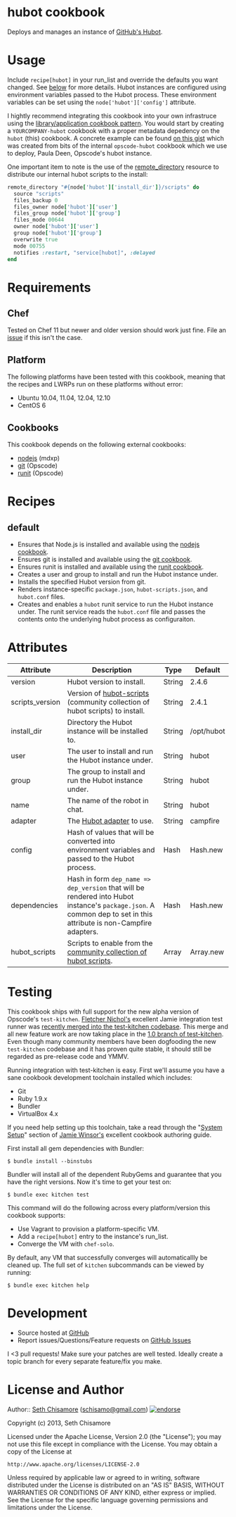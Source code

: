 # hubot cookbook

Deploys and manages an instance of [GitHub's Hubot](http://hubot.github.com/).

# Usage

Include `recipe[hubot]` in your run_list and override the defaults you want
changed. See [below](#attributes) for more details. Hubot instances are
configured using environment variables passed to the Hubot process. These
environment variables can be set using the `node['hubot']['config']` attribute.

I hightly recommend integrating this cookbook into your own infrastruce using
the
[library/application cookbook pattern](http://devopsanywhere.blogspot.com/2012/11/how-to-write-reusable-chef-cookbooks.html).
You would start by creating a `YOURCOMPANY-hubot` cookbook with a proper
metadata depedency on the `hubot` (this) cookbook. A concrete example can be
found [on this gist](https://gist.github.com/schisamo/46eafba27d43c4a1e026)
which was created from bits of the internal `opscode-hubot` cookbook which we
use to deploy, Paula Deen, Opscode's hubot instance.

One important item to note is the use of the
[remote_directory](http://docs.opscode.com/resource_remote_directory.html)
resource to distribute our internal hubot scripts to the install:

```ruby
remote_directory "#{node['hubot']['install_dir']}/scripts" do
  source "scripts"
  files_backup 0
  files_owner node['hubot']['user']
  files_group node['hubot']['group']
  files_mode 00644
  owner node['hubot']['user']
  group node['hubot']['group']
  overwrite true
  mode 00755
  notifies :restart, "service[hubot]", :delayed
end
```

# Requirements

## Chef

Tested on Chef 11 but newer and older version should work just fine. File an
[issue][issues] if this isn't the case.

## Platform

The following platforms have been tested with this cookbook, meaning that the
recipes and LWRPs run on these platforms without error:

* Ubuntu 10.04, 11.04, 12.04, 12.10
* CentOS 6

## Cookbooks

This cookbook depends on the following external cookbooks:

* [nodejs](http://community.opscode.com/cookbooks/nodejs) (mdxp)
* [git](http://community.opscode.com/cookbooks/git) (Opscode)
* [runit](http://community.opscode.com/cookbooks/runit) (Opscode)

# Recipes

## default

* Ensures that Node.js is installed and available using the
  [nodejs cookbook](http://community.opscode.com/cookbooks/nodejs).
* Ensures git is installed and available using the
  [git cookbook](http://community.opscode.com/cookbooks/git).
* Ensures runit is installed and available using the
  [runit cookbook](http://community.opscode.com/cookbooks/runit).
* Creates a user and group to install and run the Hubot instance under.
* Installs the specified Hubot version from git.
* Renders instance-specific `package.json`, `hubot-scripts.json`, and
 `hubot.conf` files.
* Creates and enables a `hubot` runit service to run the Hubot instance under.
  The runit service reads the `hubot.conf` file and passes the contents onto
  the underlying hubot process as configuraiton.

# Attributes

Attribute       | Description |Type | Default
----------------|-------------|-----|--------
version         | Hubot version to install. | String  | 2.4.6      |
scripts_version | Version of [hubot-scripts](https://github.com/github/hubot-scripts) (community collection of hubot scripts) to install. | String | 2.4.1
install_dir     | Directory the Hubot instance will be installed to. | String | /opt/hubot
user            | The user to install and run the Hubot instance under. | String | hubot
group           | The group to install and run the Hubot instance under. | String | hubot
name            | The name of the robot in chat. | String | hubot
adapter         | The [Hubot adapter](https://github.com/github/hubot/blob/master/docs/adapters.md) to use. | String | campfire
config          | Hash of values that will be converted into environment variables and passed to the Hubot process. | Hash | Hash.new
dependencies    | Hash in form `dep_name => dep_version` that will be rendered into Hubot instance's `package.json`. A common dep to set in this attribute is non-Campfire adapters. | Hash | Hash.new
hubot_scripts   | Scripts to enable from the [community collection of hubot scripts](https://github.com/github/hubot-scripts). | Array | Array.new

# Testing

This cookbook ships with full support for the new alpha version of Opscode's
`test-kitchen`. [Fletcher Nichol's](https://github.com/fnichol) excellent Jamie
integration test runner was
[recently merged into the test-kitchen codebase](http://lists.opscode.com/sympa/arc/chef-dev/2013-01/msg00038.html).
This merge and all new feature work are now taking place in the
[1.0 branch of test-kitchen](https://github.com/opscode/test-kitchen/tree/1.0).
Even though many community members have been dogfooding the new `test-kitchen`
codebase and it has proven quite stable, it should still be regarded as
pre-release code and YMMV.

Running integration with test-kitchen is easy. First we'll assume you have a
sane cookbook development toolchain installed which includes:

* Git
* Ruby 1.9.x
* Bundler
* VirtualBox 4.x

If you need help setting up this toolchain, take a read through the
"[System Setup](http://vialstudios.com/guide-authoring-cookbooks.html#system_setup)"
section of [Jamie Winsor's](https://github.com/reset) excellent cookbook
authoring guide.

First install all gem dependencies with Bundler:

```shell
$ bundle install --binstubs
```

Bundler will install all of the dependent RubyGems and guarantee that you have
the right versions. Now it's time to get your test on:

```shell
$ bundle exec kitchen test
```

This command will do the following across every platform/version this cookbook
supports:

* Use Vagrant to provision a platform-specific VM.
* Add a `recipe[hubot]` entry to the instance's run_list.
* Converge the VM with `chef-solo`.

By default, any VM that successfully converges will automaticallly be cleaned
up. The full set of `kitchen` subcommands can be viewed by running:

```shell
$ bundle exec kitchen help
```

# Development

* Source hosted at [GitHub][repo]
* Report issues/Questions/Feature requests on [GitHub Issues][issues]

I <3 pull requests! Make sure your patches are well tested. Ideally create a
topic branch for every separate feature/fix you make.

# License and Author

Author:: [Seth Chisamore][schisamo] (<schisamo@gmail.com>) [![endorse](http://api.coderwall.com/schisamo/endorsecount.png)](http://coderwall.com/schisamo)

Copyright (c) 2013, Seth Chisamore

Licensed under the Apache License, Version 2.0 (the "License");
you may not use this file except in compliance with the License.
You may obtain a copy of the License at

    http://www.apache.org/licenses/LICENSE-2.0

Unless required by applicable law or agreed to in writing, software
distributed under the License is distributed on an "AS IS" BASIS,
WITHOUT WARRANTIES OR CONDITIONS OF ANY KIND, either express or implied.
See the License for the specific language governing permissions and
limitations under the License.

[schisamo]:      https://github.com/schisamo
[repo]:          https://github.com/schisamo-cookbooks/hubot
[issues]:        https://github.com/schisamo-cookbooks/hubot/issues
